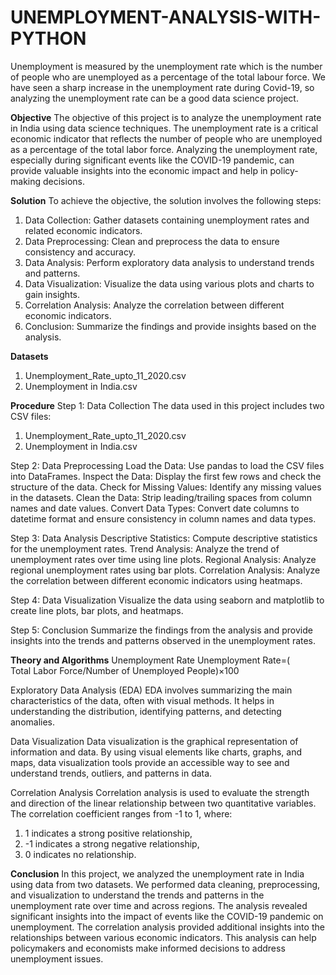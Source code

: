 # **UNEMPLOYMENT-ANALYSIS-WITH-PYTHON**
Unemployment is measured by the unemployment rate which is the number of people who are unemployed as a percentage of the total labour force. We have seen a sharp increase in the unemployment rate during Covid-19, so analyzing the unemployment rate can be a good data science project.


**Objective**
The objective of this project is to analyze the unemployment rate in India using data science techniques. The unemployment rate is a critical economic indicator that reflects the number of people who are unemployed as a percentage of the total labor force. Analyzing the unemployment rate, especially during significant events like the COVID-19 pandemic, can provide valuable insights into the economic impact and help in policy-making decisions.

**Solution**
To achieve the objective, the solution involves the following steps:

1. Data Collection: Gather datasets containing unemployment rates and related economic indicators.
2. Data Preprocessing: Clean and preprocess the data to ensure consistency and accuracy.
3. Data Analysis: Perform exploratory data analysis to understand trends and patterns.
4. Data Visualization: Visualize the data using various plots and charts to gain insights.
5. Correlation Analysis: Analyze the correlation between different economic indicators.
6. Conclusion: Summarize the findings and provide insights based on the analysis.

**Datasets**
1. Unemployment_Rate_upto_11_2020.csv
2. Unemployment in India.csv

**Procedure**
Step 1: Data Collection
The data used in this project includes two CSV files:
1. Unemployment_Rate_upto_11_2020.csv
2. Unemployment in India.csv
   
Step 2: Data Preprocessing
Load the Data: Use pandas to load the CSV files into DataFrames.
Inspect the Data: Display the first few rows and check the structure of the data.
Check for Missing Values: Identify any missing values in the datasets.
Clean the Data: Strip leading/trailing spaces from column names and date values.
Convert Data Types: Convert date columns to datetime format and ensure consistency in column names and data types.

Step 3: Data Analysis
Descriptive Statistics: Compute descriptive statistics for the unemployment rates.
Trend Analysis: Analyze the trend of unemployment rates over time using line plots.
Regional Analysis: Analyze regional unemployment rates using bar plots.
Correlation Analysis: Analyze the correlation between different economic indicators using heatmaps.

Step 4: Data Visualization
Visualize the data using seaborn and matplotlib to create line plots, bar plots, and heatmaps.

Step 5: Conclusion
Summarize the findings from the analysis and provide insights into the trends and patterns observed in the unemployment rates.

**Theory and Algorithms**
Unemployment Rate
Unemployment Rate=( Total Labor Force/Number of Unemployed People)×100

Exploratory Data Analysis (EDA)
EDA involves summarizing the main characteristics of the data, often with visual methods. It helps in understanding the distribution, identifying patterns, and detecting anomalies.

Data Visualization
Data visualization is the graphical representation of information and data. By using visual elements like charts, graphs, and maps, data visualization tools provide an accessible way to see and understand trends, outliers, and patterns in data.

Correlation Analysis
Correlation analysis is used to evaluate the strength and direction of the linear relationship between two quantitative variables. The correlation coefficient ranges from -1 to 1, where:

1. 1 indicates a strong positive relationship,
2. -1 indicates a strong negative relationship,
3. 0 indicates no relationship.

**Conclusion**
In this project, we analyzed the unemployment rate in India using data from two datasets. We performed data cleaning, preprocessing, and visualization to understand the trends and patterns in the unemployment rate over time and across regions. The analysis revealed significant insights into the impact of events like the COVID-19 pandemic on unemployment. The correlation analysis provided additional insights into the relationships between various economic indicators. This analysis can help policymakers and economists make informed decisions to address unemployment issues.
